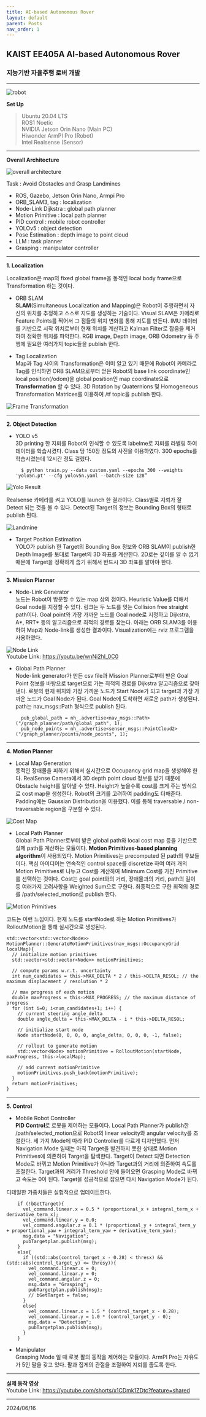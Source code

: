 ```yaml
---
title: AI-based Autonomous Rover
layout: default
parent: Posts
nav_order: 1
---
```


## KAIST EE405A AI-based Autonomous Rover  
### 지능기반 자율주행 로버 개발  

---

![robot](../images/robot.jpg)  



**Set Up**  
> Ubuntu 20.04 LTS   
> ROS1 Noetic   
> NVIDIA Jetson Orin Nano (Main PC)  
> Hiwonder ArmPI Pro (Robot)  
> Intel Realsense (Sensor)  

---
**Overall Architecture**  

![overall architecture](../images/overall_architecture.png)  

Task : Avoid Obstacles and Grasp Landmines
 - ROS, Gazebo, Jetson Orin Nano, Armpi Pro
 - ORB_SLAM3, tag : localization
 - Node-Link Dijkstra : global path planner
 - Motion Primitive : local path planner
 - PID control : mobile robot controller
 - YOLOv5 : object detection
 - Pose Estimation : depth image to point cloud
 - LLM : task planner
 - Grasping : manipulator controller  
 

---
**1. Localization**  

  Localization은 map의 fixed global frame을 동적인 local body frame으로 Transformation 하는 것이다.  

- ORB SLAM  
  **SLAM**(Simultaneous Localization and Mapping)은 Robot이 주행하면서 자신의 위치를 추정하고 스스로 지도를 생성하는 기술이다. Visual SLAM은 카메라로 Feature Points를 찍어서 그 점들의 위치 변화를 통해 지도를 만든다. IMU 데이터를 기반으로 시작 위치로부터 현재 위치를 계산하고 Kalman Filter로 잡음을 제거하여 정확한 위치를 파악한다. RGB image, Depth image, ORB Odometry 등 주행에 필요한 여러가지 topic들을 publish 한다.


- Tag Localization  
  Map과 Tag 사이의 Transformation은 이미 알고 있기 때문에 Robot이 카메라로 Tag를 인식하면 ORB SLAM으로부터 얻은 Robot의 base link coordinate인 local position(/odom)을 global position인 map coordinate으로 **Transformation** 할 수 있다. 3D Rotation by Quaternions 및 Homogeneous Transformation Matrices를 이용하여 /tf topic을 publish 한다.

![Frame Transformation](../images/TF.png) 


---
**2. Object Detection**  
- YOLO v5  
  3D printing 한 지뢰를 Robot이 인식할 수 있도록 labelme로 지뢰를 라벨링 하여 데이터를 학습시켰다. Class 당 150장 정도의 사진을 이용하였다. 300 epochs를 학습시켰는데 12시간 정도 걸렸다.

  ```
    $ python train.py --data custom.yaml --epochs 300 --weights 'yolo5n.pt' --cfg yolov5n.yaml --batch-size 128”
  ```

![Yolo Result](../images/results.png) 

  Realsense 카메라를 켜고 YOLO를 launch 한 결과이다. Class별로 지뢰가 잘 Detect 되는 것을 볼 수 있다. Detect된 Target의 정보는 Bounding Box의 형태로 publish 된다.

![Landmine](../images/landmine.jpg)  



- Target Position Estimation  
  YOLO가 publish 한 Target의 Bounding Box 정보와 ORB SLAM이 publish한 Depth Image를 토대로 Target의 3D 좌표를 계산한다. 2D로는 깊이를 알 수 없기 때문에 Target을 정확하게 줍기 위해서 반드시 3D 좌표를 알아야 한다.


---
**3. Mission Planner**
- Node-Link Generator  
  노드는 Robot이 방문할 수 있는 map 상의 점이다. Heuristic Value를 더해서 Goal node를 지정할 수 있다. 링크는 두 노드를 잇는 Collision free straight path이다. Goal point와 가장 가까운 노드를 Goal node로 지정하고 Dijkstra, A\*, RRT\* 등의 알고리즘으로 최적의 경로를 찾는다. 아래는 ORB SLAM3를 이용하여 Map과 Node-link를 생성한 결과이다. Visualization에는 rviz 프로그램을 사용하였다.  

![Node Link](../images/nodelink.png)  
  Youtube Link: <https://youtu.be/wnNi2hI_0C0>


- Global Path Planner  
  Node-link generator가 만든 csv file과 Mission Planner로부터 받은 Goal Point 정보를 바탕으로 target으로 가는 최적의 경로를 Dijkstra 알고리즘으로 찾아낸다. 로봇의 현재 위치와 가장 가까운 노드가 Start Node가 되고 target과 가장 가까운 노드가 Goal Node가 된다. Goal Node에 도착하면 새로운 path가 생성된다. path는 nav_msgs::Path 형식으로 publish 된다. 

  ```
    pub_global_path = nh_.advertise<nav_msgs::Path>("/graph_planner/path/global_path", 1);
    pub_node_points = nh_.advertise<sensor_msgs::PointCloud2>("/graph_planner/points/node_points", 1);
  ```

---
**4. Motion Planner**
- Local Map Generation  
  동적인 장애물을 피하기 위해서 실시간으로 Occupancy grid map을 생성해야 한다. RealSense Camera에서 3D depth point cloud 정보를 받기 때문에 Obstacle height를 알아낼 수 있다. Height가 높을수록 cost를 크게 주는 방식으로 cost map을 생성한다. Robot의 크기를 고려하여 padding도 더해준다. Padding에는 Gaussian Distribution을 이용했다. 이를 통해 traversable / non-traversable region을 구분할 수 있다.

![Cost Map](../images/costmap.png)  

- Local Path Planner  
  Global Path Planner로부터 받은 global path와 local cost map 등을 기반으로 실제 path를 계산하는 모듈이다. **Motion Primitives-based planning algorithm**이 사용되었다. Motion Primitives는 precomputed 된 path의 후보들이다. 핵심 아이디어는 연속적인 control space를 discretize 하여 여러 개의 Motion Primitives로 나누고 Cost를 계산하여 Minimum Cost를 가진 Primitive를 선택하는 것이다. Cost는 goal point와의 거리, 장애물과의 거리, path의 길이 등 여러가지 고려사항을 Weighted Sum으로 구한다. 최종적으로 구한 최적의 경로를 /path/selected_motion로 publish 한다.  

![Motion Primitives](../images/motion_primitives.png)  


코드는 이런 느낌이다. 현재 노드를 startNode로 하는 Motion Primitives가 RolloutMotion을 통해 실시간으로 생성된다.  
```
std::vector<std::vector<Node>> MotionPlanner::GenerateMotionPrimitives(nav_msgs::OccupancyGrid localMap){
  // initialize motion primitives
  std::vector<std::vector<Node>> motionPrimitives;

  // compute params w.r.t. uncertainty
  int num_candidates = this->MAX_DELTA * 2 / this->DELTA_RESOL; // the maximum displacement / resolution * 2

  // max progress of each motion
  double maxProgress = this->MAX_PROGRESS; // the maximum distance of progress
  for (int i=0; i<num_candidates+1; i++) {
    // current steering angle_delta
    double angle_delta = this->MAX_DELTA - i * this->DELTA_RESOL;

    // initialize start node
    Node startNode(0, 0, 0, 0, angle_delta, 0, 0, 0, -1, false);
    
    // rollout to generate motion
    std::vector<Node> motionPrimitive = RolloutMotion(startNode, maxProgress, this->localMap);

    // add current motionPrimitive
    motionPrimitives.push_back(motionPrimitive);
  }
  return motionPrimitives;
}
```


---
**5. Control**
- Mobile Robot Controller  
  **PID Control**로 로봇을 제어하는 모듈이다. Local Path Planner가 publish한 /path/selected_motion으로 Robot의 linear velocity와 angular velocity를 조절한다. 세 가지 Mode에 따라 PID Controller를 다르게 디자인했다. 먼저 Navigation Mode 일때는 아직 Target을 발견하지 못한 상태로 Motion Primitives에 의존하여 Target을 탐색한다. Target이 Detect 되면 Detection Mode로 바뀌고 Motion Primitive가 아니라 Target과의 거리에 의존하여 속도를 조절한다. Target과의 거리가 Threshold 안에 들어오면 Grasping Mode로 바뀌고 속도는 0이 된다. Target을 성공적으로 잡으면 다시 Navigation Mode가 된다. 

디테일한 가중치들은 실험적으로 업데이트한다.  

```
    if (!bGetTarget){
      vel_command.linear.x = 0.5 * (proportional_x + integral_term_x + derivative_term_x);
      vel_command.linear.y = 0.0;
      vel_command.angular.z = 0.1 * (proportional_y + integral_term_y + proportional_yaw + integral_term_yaw + derivative_term_yaw);
      msg.data = "Navigation";
      pubTargetplan.publish(msg);
    }
    else{
      if ((std::abs(control_target_x - 0.28) < thresx) && (std::abs(control_target_y) <= thresy)){
        vel_command.linear.x = 0;
        vel_command.linear.y = 0;
        vel_command.angular.z = 0;   
        msg.data = "Grasping";   
        pubTargetplan.publish(msg);
        // bGetTarget = false;
      }
      else{
        vel_command.linear.x = 1.5 * (control_target_x - 0.28);
        vel_command.linear.y = 1.0 * (control_target_y - 0);
        msg.data = "Detection";
        pubTargetplan.publish(msg);
      }
    }
```

- Manipulator  
  Grasping Mode 일 때 로봇 팔의 동작을 제어하는 모듈이다. ArmPI Pro는 자유도가 5인 팔을 갖고 있다. 팔과 집게의 관절을 조절하여 지뢰를 줍도록 한다.


---
  **실제 동작 영상**  
  Youtube Link: <https://youtube.com/shorts/x1CDmk1ZDtc?feature=shared>

---
2024/06/16



